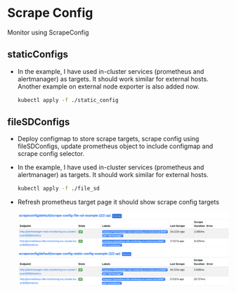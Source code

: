 # Scrape Config

Monitor using ScrapeConfig

## staticConfigs

- In the example, I have used in-cluster services (prometheus and alertmanager) as targets. It should work similar for external hosts.
  Another example on external node exporter is also added now.

  ```bash
  kubectl apply -f ./static_config
  ```

## fileSDConfigs

- Deploy configmap to store scrape targets, scrape config using fileSDConfigs, update prometheus object to include configmap and scrape config selector.

- In the example, I have used in-cluster services (prometheus and alertmanager) as targets. It should work similar for external hosts.

  ```bash
  kubectl apply -f ./file_sd
  ```

 - Refresh prometheus target page it should show scrape config targets

    ![img](img/scrape_config.png)
 